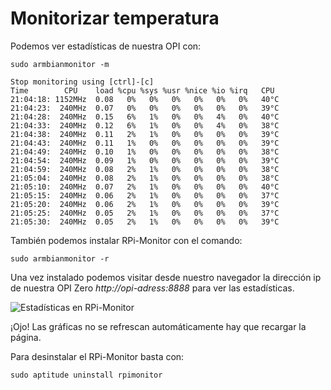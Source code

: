 # Monitorizar temperatura

Podemos ver estadísticas de nuestra OPI con:

~~~~
sudo armbianmonitor -m

Stop monitoring using [ctrl]-[c]
Time        CPU    load %cpu %sys %usr %nice %io %irq   CPU
21:04:18: 1152MHz  0.08   0%   0%   0%   0%   0%   0%   40°C
21:04:23:  240MHz  0.07   0%   0%   0%   0%   0%   0%   39°C
21:04:28:  240MHz  0.15   6%   1%   0%   0%   4%   0%   40°C
21:04:33:  240MHz  0.12   6%   1%   0%   0%   4%   0%   38°C
21:04:38:  240MHz  0.11   2%   1%   0%   0%   0%   0%   39°C
21:04:43:  240MHz  0.11   1%   0%   0%   0%   0%   0%   39°C
21:04:49:  240MHz  0.10   1%   0%   0%   0%   0%   0%   38°C
21:04:54:  240MHz  0.09   1%   0%   0%   0%   0%   0%   39°C
21:04:59:  240MHz  0.08   2%   1%   0%   0%   0%   0%   38°C
21:05:04:  240MHz  0.08   2%   1%   0%   0%   0%   0%   38°C
21:05:10:  240MHz  0.07   2%   1%   0%   0%   0%   0%   40°C
21:05:15:  240MHz  0.06   2%   1%   0%   0%   0%   0%   37°C
21:05:20:  240MHz  0.06   2%   1%   0%   0%   0%   0%   39°C
21:05:25:  240MHz  0.05   2%   1%   0%   0%   0%   0%   37°C
21:05:30:  240MHz  0.05   2%   1%   0%   0%   0%   0%   39°C
~~~~

También podemos instalar RPi-Monitor con el comando:

~~~~
sudo armbianmonitor -r
~~~~

Una vez instalado podemos visitar desde nuestro navegador la dirección
ip de nuestra OPI Zero _http://opi-adress:8888_ para ver las
estadísticas.

![Estadísticas en RPi-Monitor](src/img/rpimonitor.png)

¡Ojo! Las gráficas no se refrescan automáticamente hay que recargar la página.

Para desinstalar el RPi-Monitor basta con:

~~~~
sudo aptitude uninstall rpimonitor
~~~~


